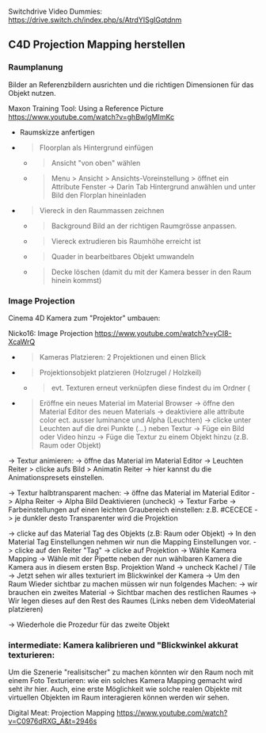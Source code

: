 Switchdrive Video Dummies: 
https://drive.switch.ch/index.php/s/AtrdYISgIGqtdnm

## C4D Projection Mapping herstellen
### Raumplanung
Bilder an Referenzbildern ausrichten und die richtigen Dimensionen für das Objekt nutzen. 

Maxon Training Tool: 
Using a Reference Picture
https://www.youtube.com/watch?v=ghBwlgMImKc

- Raumskizze anfertigen
- > Floorplan als Hintergrund einfügen
	- > Ansicht "von oben" wählen 
	- > Menu > Ansicht > Ansichts-Voreinstellung > öffnet ein Attribute Fenster 
		-> Darin Tab Hintergrund anwählen und unter Bild den Florplan hineinladen

- > Viereck in den Raummassen zeichnen 
	- > Background Bild an der richtigen Raumgrösse anpassen. 
	- > Viereck extrudieren bis Raumhöhe erreicht ist
	- > Quader in bearbeitbares Objekt umwandeln 
	- > Decke löschen (damit du mit der Kamera besser in den Raum hinein kommst)


### Image Projection
Cinema 4D Kamera zum "Projektor" umbauen:

Nicko16:
Image Projection
https://www.youtube.com/watch?v=yCI8-XcaWrQ

- > Kameras Platzieren: 2 Projektionen und einen Blick
- > Projektionsobjekt platzieren (Holzrugel / Holzkeil) 
	- > evt. Texturen erneut verknüpfen diese findest du im Ordner (

- > Eröffne ein neues Material im Material Browser
	-> öffne den Material Editor des neuen Materials
	-> deaktiviere alle attribute color ect. ausser luminance und Alpha (Leuchten)
	-> clicke unter Leuchten auf die drei Punkte (...) neben Textur
	-> Füge ein Bild oder Video hinzu 
	-> Füge die Textur zu einem Objekt hinzu (z.B. Raum oder Objekt)

-> Textur animieren: 
		-> öffne das Material im Material Editor
		-> Leuchten Reiter > clicke aufs Bild > Animatin Reiter
		-> hier kannst du die Animationspresets einstellen. 

-> Textur halbtransparent machen: 
		-> öffne das Material im Material Editor
		->  Alpha Reiter 
		-> Alpha Bild Deaktivieren (uncheck)
		-> Textur Farbe 
		-> Farbeinstellungen auf einen leichten Graubereich einstellen: z.B. #CECECE
		-> je dunkler desto Transparenter wird die Projektion
		
-> clicke auf das Material Tag des Objekts (z.B: Raum oder Objekt)
		-> In den Material Tag Einstellungen nehmen wir nun die Mapping Einstellungen vor. 
		-> clicke auf den Reiter "Tag"
		-> clicke auf Projektion 
		-> Wähle Kamera Mapping
		-> Wähle mit der Pipette neben der nun wählbaren Kamera die Kamera aus in diesem ersten Bsp. Projektion Wand 
		-> uncheck Kachel / Tile 
		-> Jetzt sehen wir alles texturiert im Blickwinkel der Kamera
		-> Um den Raum Wieder sichtbar zu machen müssen wir nun folgendes Machen:
		-> wir brauchen ein zweites Material
		-> Sichtbar machen des restlichen Raumes
		-> Wir legen dieses auf den Rest des Raumes (Links neben dem VideoMaterial platzieren)

-> Wiederhole die Prozedur für das zweite Objekt
		
		

### intermediate: Kamera kalibrieren und "Blickwinkel akkurat texturieren: 
Um die Szenerie "realisitscher" zu machen könnten wir den Raum noch mit einem Foto Texturieren: wie ein solches Kamera Mapping gemacht wird seht ihr hier. 
Auch, eine erste Möglichkeit wie solche realen Objekte mit virtuellen Objekten im Raum interagieren können werden wir sehen. 

Digital Meat: 
Projection Mapping
https://www.youtube.com/watch?v=C0976dRXG_A&t=2946s
